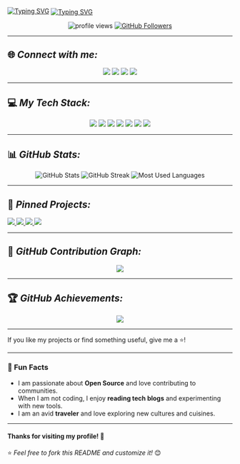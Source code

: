 <!-- Banner Image -->
<p align="center">
<!--   <img src="https://your-banner-image-url.com" alt="Banner" width="100%" /> -->
</p>


[![Typing SVG](https://readme-typing-svg.demolab.com?font=Fira+Code&pause=1000&width=435&lines=Hey!+I'm+Santosh+Kumar+Gupta)](https://git.io/typing-svg)
<a href="https://git.io/typing-svg">
  <img src="https://readme-typing-svg.demolab.com?font=Fira+Code&pause=1000&width=435&lines=I'm+a+Java+Full+Stack+Developer+&color=FF0000" alt="Typing SVG" align="center" />
</a>


<p align="center">
  <img src="https://komarev.com/ghpvc/?username=santosh5358&label=Profile%20Views&color=0e75b6&style=flat" alt="profile views" />
  <a href="https://github.com/santosh5358?tab=followers">
    <img src="https://img.shields.io/github/followers/santosh5358?label=Followers&style=social" alt="GitHub Followers">
  </a>
</p>

---

## 🌐 *Connect with me:*
<p align="center">
  <a href="https://www.linkedin.com/in/santoshgupta21"><img src="https://img.shields.io/badge/LinkedIn-blue?style=for-the-badge&logo=linkedin" /></a>
  <a href="https://www.hackerrank.com/profile/santoshkumar7211"><img src="https://img.shields.io/badge/HackerRank-blue?style=for-the-badge&logo=hackerrank"/></a>
  <a href="mailto:santoshkumar72102@gmail.com"><img src="https://img.shields.io/badge/Email-D14836?style=for-the-badge&logo=gmail" /></a>
  <a href="tel:+91727217992"><img src="https://img.shields.io/badge/Call%20Me---brightgreen?style=for-the-badge&logo=phone" /></a>
</p>


---

## 💻 *My Tech Stack:*
<p align="center">
    <img src="https://img.shields.io/badge/Java-3776AB?style=for-the-badge&logo=java&logoColor=white" />
  <img src="https://img.shields.io/badge/SpringBoot-6DB33F?style=for-the-badge&logo=springboot&logoColor=white" />
  <img src="https://img.shields.io/badge/Angular-DD0031?style=for-the-badge&logo=angular&logoColor=white" />
  <img src="https://img.shields.io/badge/JavaScript-F7DF1E?style=for-the-badge&logo=javascript&logoColor=black" />
  <img src="https://img.shields.io/badge/Node.js-339933?style=for-the-badge&logo=node.js&logoColor=white" />
  <img src="https://img.shields.io/badge/MySQL-4479A1?style=for-the-badge&logo=mysql&logoColor=white" />
  <img src="https://img.shields.io/badge/MongoDB-47A248?style=for-the-badge&logo=mongodb&logoColor=white" />
</p>

---

## 📊 *GitHub Stats:*
<p align="center">
  <img src="https://github-readme-stats.vercel.app/api?username=santosh5358&show_icons=true&theme=radical" alt="GitHub Stats" />
  <img src="https://github-readme-streak-stats.herokuapp.com/?user=santosh5358&theme=radical" alt="GitHub Streak" />
  <img src="https://github-readme-stats.vercel.app/api/top-langs/?username=santosh5358&layout=compact&theme=radical" alt="Most Used Languages" />
</p>

---

## 🚀 *Pinned Projects:*
<p align="left">
  <a href="https://github.com/Santosh5358/Patient-Monitoring-System">
    <img src="https://github-readme-stats.vercel.app/api/pin/?username=santosh5358&repo=Patient-Monitoring-System&theme=radical" />
  </a>
  <a href="https://github.com/Santosh5358/PHARMACY-MANAGEMENT">
    <img src="https://github-readme-stats.vercel.app/api/pin/?username=santosh5358&repo=PHARMACY-MANAGEMENT&theme=radical" />
  </a>
  <a href="https://github.com/Santosh5358/chatApp">
    <img src="https://github-readme-stats.vercel.app/api/pin/?username=santosh5358&repo=chatApp&theme=radical" />
  </a>
  <a href="https://github.com/Santosh5358/Movie-Ticket-Booking-Website">
    <img src="https://github-readme-stats.vercel.app/api/pin/?username=santosh5358&repo=Movie-Ticket-Booking-Website&theme=radical" />
  </a>
</p>

---

## 📅 *GitHub Contribution Graph:*
<p align="center">
  <img src="https://github-readme-activity-graph.vercel.app/graph?username=santosh5358&theme=redical" />
</p>

---

## 🏆 *GitHub Achievements:*
<p align="center">
  <img src="https://github-profile-trophy.vercel.app/?username=santosh5358&theme=radical&column=3" />
</p>


---

If you like my projects or find something useful, give me a ⭐!

---

### 🔔 Fun Facts

- I am passionate about **Open Source** and love contributing to communities.
- When I am not coding, I enjoy **reading tech blogs** and experimenting with new tools.
- I am an avid **traveler** and love exploring new cultures and cuisines.

---

#### Thanks for visiting my profile! 🌟

⭐ *Feel free to fork this README and customize it!* 😊
